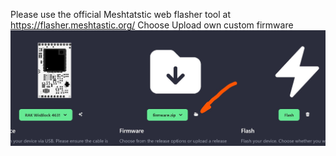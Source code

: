 Please use the official Meshtatstic web flasher tool at
https://flasher.meshtastic.org/
Choose Upload own custom firmware
![image](https://github.com/slash-bit/Meshtastic-Echo/blob/main/images/MeshtasticFlasher.jpg)
